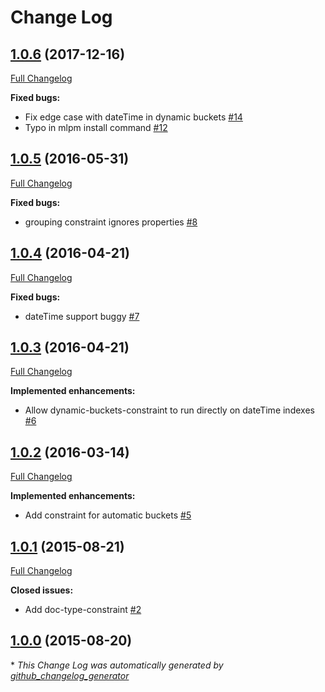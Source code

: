 # Change Log

## [1.0.6](https://github.com/grtjn/ml-constraints/tree/1.0.6) (2017-12-16)
[Full Changelog](https://github.com/grtjn/ml-constraints/compare/1.0.5...1.0.6)

**Fixed bugs:**

- Fix edge case with dateTime in dynamic buckets [\#14](https://github.com/grtjn/ml-constraints/issues/14)
- Typo in mlpm install command [\#12](https://github.com/grtjn/ml-constraints/issues/12)

## [1.0.5](https://github.com/grtjn/ml-constraints/tree/1.0.5) (2016-05-31)
[Full Changelog](https://github.com/grtjn/ml-constraints/compare/1.0.4...1.0.5)

**Fixed bugs:**

- grouping constraint ignores properties [\#8](https://github.com/grtjn/ml-constraints/issues/8)

## [1.0.4](https://github.com/grtjn/ml-constraints/tree/1.0.4) (2016-04-21)
[Full Changelog](https://github.com/grtjn/ml-constraints/compare/1.0.3...1.0.4)

**Fixed bugs:**

- dateTime support buggy [\#7](https://github.com/grtjn/ml-constraints/issues/7)

## [1.0.3](https://github.com/grtjn/ml-constraints/tree/1.0.3) (2016-04-21)
[Full Changelog](https://github.com/grtjn/ml-constraints/compare/1.0.2...1.0.3)

**Implemented enhancements:**

- Allow dynamic-buckets-constraint to run directly on dateTime indexes [\#6](https://github.com/grtjn/ml-constraints/issues/6)

## [1.0.2](https://github.com/grtjn/ml-constraints/tree/1.0.2) (2016-03-14)
[Full Changelog](https://github.com/grtjn/ml-constraints/compare/1.0.1...1.0.2)

**Implemented enhancements:**

- Add constraint for automatic buckets [\#5](https://github.com/grtjn/ml-constraints/issues/5)

## [1.0.1](https://github.com/grtjn/ml-constraints/tree/1.0.1) (2015-08-21)
[Full Changelog](https://github.com/grtjn/ml-constraints/compare/1.0.0...1.0.1)

**Closed issues:**

- Add doc-type-constraint [\#2](https://github.com/grtjn/ml-constraints/issues/2)

## [1.0.0](https://github.com/grtjn/ml-constraints/tree/1.0.0) (2015-08-20)


\* *This Change Log was automatically generated by [github_changelog_generator](https://github.com/skywinder/Github-Changelog-Generator)*